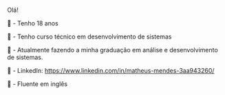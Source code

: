 Olá!

🚩 - Tenho 18 anos

🏫 - Tenho curso técnico em desenvolvimento de sistemas

🏫 - Atualmente fazendo a minha graduação em análise e desenvolvimento de sistemas.

💼 - LinkedIn: https://www.linkedin.com/in/matheus-mendes-3aa943260/

🎰 - Fluente em inglês 
